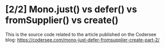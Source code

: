 #  [2/2] Mono.just() vs defer() vs fromSupplier() vs create()
This is the source code related to the article published on the Codersee blog: https://codersee.com/mono-just-defer-fromsupplier-create-part-2/
